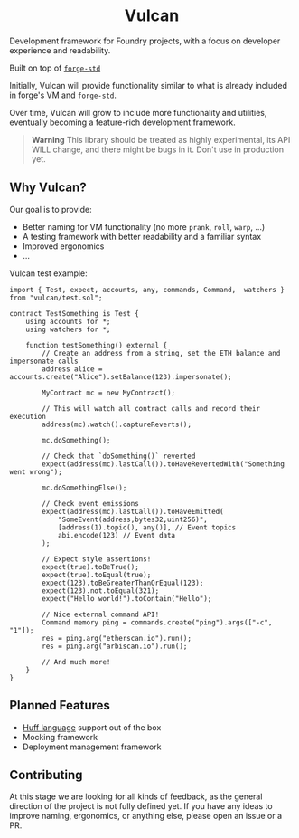 <h1 align=center>
    Vulcan
</h1>

Development framework for Foundry projects, with a focus on developer experience and readability.

Built on top of [`forge-std`](https://github.com/foundry-rs/forge-std) <i style="color: red" class="fa fa-heart"></i>

Initially, Vulcan will provide functionality similar to what is already included in forge's VM and `forge-std`.

Over time, Vulcan will grow to include more functionality and utilities, eventually becoming a feature-rich development framework.

> **Warning**
> This library should be treated as highly experimental, its API WILL change, and there might be bugs in it. Don't use in production yet.

## Why Vulcan?

Our goal is to provide:
- Better naming for VM functionality (no more `prank`, `roll`, `warp`, ...)
- A testing framework with better readability and a familiar syntax
- Improved ergonomics
- ...

Vulcan test example:

```solidity
import { Test, expect, accounts, any, commands, Command,  watchers } from "vulcan/test.sol";

contract TestSomething is Test {
    using accounts for *;
    using watchers for *;

    function testSomething() external {
        // Create an address from a string, set the ETH balance and impersonate calls
        address alice = accounts.create("Alice").setBalance(123).impersonate();

        MyContract mc = new MyContract();

        // This will watch all contract calls and record their execution
        address(mc).watch().captureReverts();

        mc.doSomething();

        // Check that `doSomething()` reverted
        expect(address(mc).lastCall()).toHaveRevertedWith("Something went wrong");

        mc.doSomethingElse();

        // Check event emissions
        expect(address(mc).lastCall()).toHaveEmitted(
            "SomeEvent(address,bytes32,uint256)",
            [address(1).topic(), any()], // Event topics
            abi.encode(123) // Event data
        );

        // Expect style assertions!
        expect(true).toBeTrue();
        expect(true).toEqual(true);
        expect(123).toBeGreaterThanOrEqual(123);
        expect(123).not.toEqual(321);
        expect("Hello world!").toContain("Hello");

        // Nice external command API!
        Command memory ping = commands.create("ping").args(["-c", "1"]);
        res = ping.arg("etherscan.io").run();
        res = ping.arg("arbiscan.io").run();

        // And much more!
    }
}
```

## Planned Features

- [Huff language](https://huff.sh/) support out of the box
- Mocking framework
- Deployment management framework

## Contributing

At this stage we are looking for all kinds of feedback, as the general direction of the project is not fully defined yet. If you have any ideas to improve naming, ergonomics, or anything else, please open an issue or a PR.
